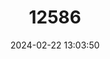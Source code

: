 ---
title: "12586"
category: "Macrobaenetes kelsoensis"
draft: false
date: 2024-02-22 13:03:50
languages:
  English: ["Kelso Giant Sand Treader Cricket"]
---